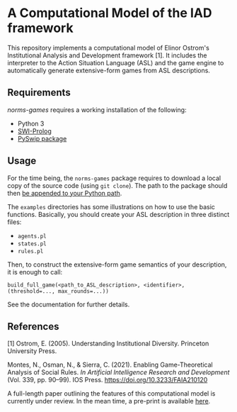 # A Computational Model of the IAD framework

This repository implements a computational model of Elinor Ostrom's Institutional Analysis and Development framework [1]. It includes the interpreter to the Action Situation Language (ASL) and the game engine to automatically generate extensive-form games from ASL descriptions.

## Requirements

_norms-games_ requires a working installation of the following:
* Python 3
* [SWI-Prolog](https://www.swi-prolog.org/)
* [PySwip package](https://github.com/yuce/pyswip)

## Usage

For the time being, the ``norms-games`` package requires to download a local copy of the source code (using ``git clone``). The path to the package should then [be appended to your Python path](https://www.johnny-lin.com/cdat_tips/tips_pylang/path.html).

The ``examples`` directories has some illustrations on how to use the basic functions. Basically, you should create your ASL description in three distinct files:

- ``agents.pl``
- ``states.pl``
- ``rules.pl``

Then, to construct the extensive-form game semantics of your description, it is enough to call:

    build_full_game(<path_to_ASL_description>, <identifier>, (threshold=..., max_rounds=...))

See the documentation for further details.


## References

[1] Ostrom, E. (2005). Understanding Institutional Diversity. Princeton University Press.

Montes, N., Osman, N., & Sierra, C. (2021). Enabling Game-Theoretical Analysis of Social Rules. _In Artificial Intelligence Research and Development_ (Vol. 339, pp. 90–99). IOS Press. https://doi.org/10.3233/FAIA210120

A full-length paper outlining the features of this computational model is currently under review. In the mean time, a pre-print is available [here](https://doi.org/10.48550/arXiv.2105.13151).
